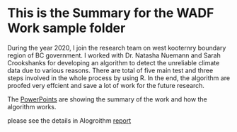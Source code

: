 
# This is the Summary for the WADF Work sample folder

During the year 2020, I join the research team on west kooternry boundary region of BC government. I worked with Dr. Natasha Nuemann and Sarah Crookshanks for developing an algorithm to detect the unreliable climate data due to various reasons. There are total of five main test and three steps involved in the whole process by using R. In the end, the algorithm are proofed very effcient and save a lot of work for the future research. 

The [PowerPoints](https://github.com/Brandon0916/ResumeFolder/blob/main/DataScience/2020_WADF_Climate_Data_Process/QAQC%20Process%20Presentation.pdf) are showing the summary of the work and how the algorithm works.

please see the details in Alogroithm [report](https://github.com/Brandon0916/ResumeFolder/blob/main/DataScience/2020_WADF_Climate_Data_Process/QA_QC_for_WADF_Climate_Dataset_Algorithm.pdf)
